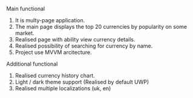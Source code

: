 Main functional
1. It is multy-page application.
2. The main page displays the top 20 currencies by popularity on some market.
3. Realised page with ability view currency details.
4. Realised possibility of searching for currency by name.
5. Project use MVVM arcitecture.

Additional functional
1. Realised currency history chart.
2. Light / dark theme support (Realised by default UWP)
3. Realised multiple localizations (uk, en)